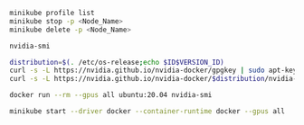 
```bash
minikube profile list
minikube stop -p <Node_Name>
minikube delete -p <Node_Name>
```

```bash
nvidia-smi
```

```bash
distribution=$(. /etc/os-release;echo $ID$VERSION_ID)
curl -s -L https://nvidia.github.io/nvidia-docker/gpgkey | sudo apt-key add -
curl -s -L https://nvidia.github.io/nvidia-docker/$distribution/nvidia-docker.list | sudo tee /etc/apt/sources.list.d/nvidia-docker.list
```

```bash
docker run --rm --gpus all ubuntu:20.04 nvidia-smi
```

<!-- ```bash
sudo mkdir /etc/docker
sudo nano /etc/docker/daemon.json
```

```json
{
  "default-runtime": "nvidia",
  "runtimes": {
    "nvidia": {
      "path": "nvidia-container-runtime",
      "runtimeArgs": []
    }
  }
}
``` -->

```bash
minikube start --driver docker --container-runtime docker --gpus all
```
